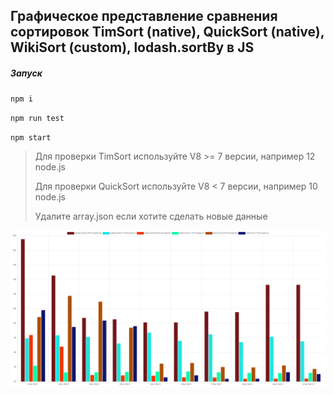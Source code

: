 ## Графическое представление сравнения сортировок TimSort (native), QuickSort (native), WikiSort (custom), lodash.sortBy в JS

##### Запуск 

`npm i`

`npm run test`

`npm start`

> Для проверки TimSort используйте V8 >= 7 версии, например 12 node.js
>
> Для проверки QuickSort используйте V8 < 7 версии, например 10 node.js
>
> Удалите array.json если хотите сделать новые данные
>

![example image](/images/example.png)
